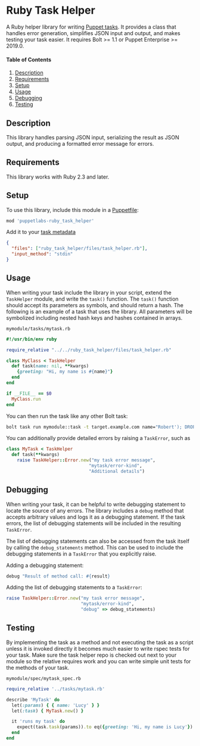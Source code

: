 # Ruby Task Helper

A Ruby helper library for writing [Puppet tasks](https://puppet.com/docs/bolt/latest/writing_tasks.html). It provides a class that handles error generation, simplifies JSON input and output, and makes testing your task easier. It requires Bolt >= 1.1 or Puppet Enterprise >= 2019.0.

#### Table of Contents

1. [Description](#description)
1. [Requirements](#requirements)
1. [Setup](#setup)
1. [Usage](#usage)
1. [Debugging](#debugging)
1. [Testing](#testing)

## Description

This library handles parsing JSON input, serializing the result as JSON output, and producing a formatted error message for errors.

## Requirements

This library works with Ruby 2.3 and later.

## Setup

To use this library, include this module in a [Puppetfile](https://puppet.com/docs/pe/2019.0/puppetfile.html):

```ruby
mod 'puppetlabs-ruby_task_helper'
```

Add it to your [task metadata](https://puppet.com/docs/bolt/latest/writing_tasks.html#concept-677)
```json
{
  "files": ["ruby_task_helper/files/task_helper.rb"],
  "input_method": "stdin"
}
```

## Usage

When writing your task include the library in your script, extend the `TaskHelper` module, and write the `task()` function. The `task()` function should accept its parameters as symbols, and should return a hash. The following is an example of a task that uses the library. All parameters will be symbolized including nested hash keys and hashes contained in arrays.

`mymodule/tasks/mytask.rb`
```ruby
#!/usr/bin/env ruby

require_relative "../../ruby_task_helper/files/task_helper.rb"

class MyClass < TaskHelper
  def task(name: nil, **kwargs)
    {greeting: "Hi, my name is #{name}"}
  end
end

if __FILE__ == $0
  MyClass.run
end
```

You can then run the task like any other Bolt task:
```bash
bolt task run mymodule::task -t target.example.com name="Robert'); DROP TABLE Students;--"
```

You can additionally provide detailed errors by raising a `TaskError`, such as
```ruby
class MyTask < TaskHelper
  def task(**kwargs)
    raise TaskHelper::Error.new("my task error message",
                               "mytask/error-kind",
                               "Additional details")
```

## Debugging

When writing your task, it can be helpful to write debugging statement to locate
the source of any errors. The library includes a `debug` method that accepts arbitrary
values and logs it as a debugging statement. If the task errors, the list of
debugging statements will be included in the resulting `TaskError`.

The list of debugging statements can also be accessed from the task itself by calling
the `debug_statements` method. This can be used to include the debugging statements in
a `TaskError` that you explicitly raise.

Adding a debugging statement:
```ruby
debug "Result of method call: #{result}
```

Adding the list of debugging statements to a `TaskError`:
```ruby
raise TaskHelper::Error.new("my task error message",
                            "mytask/error-kind",
                            "debug" => debug_statements)
```

## Testing

By implementing the task as a method and not executing the task as a script
unless it is invoked directly it becomes much easier to write rspec tests for
your task. Make sure the task helper repo is checked out next to your module so
the relative requires work and you can write simple unit tests for the methods
of your task.

`mymodule/spec/mytask_spec.rb`
```ruby
require_relative '../tasks/mytask.rb'

describe 'MyTask' do
  let(:params) { { name: 'Lucy' } }
  let(:task) { MyTask.new() }

  it 'runs my task' do
    expect(task.task(params)).to eq({greeting: 'Hi, my name is Lucy'})
  end
end
```
